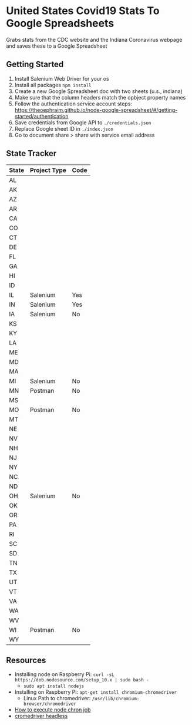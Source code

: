 # United States Covid19 Stats To Google Spreadsheets #
Grabs stats from the CDC website and the Indiana Coronavirus webpage and saves these to a Google Spreadsheet

## Getting Started ##
1. Install Salenium Web Driver for your os
2. Install all packages `npm install`
3. Create a new Google Spreadsheet doc with two sheets (u.s., indiana)
4. Make sure that the column headers match the opbject property names
5. Follow the authentication service account steps: https://theoephraim.github.io/node-google-spreadsheet/#/getting-started/authentication
6. Save credentials from Google API to `./credentials.json`
7. Replace Google sheet ID in `./index.json`
8. Go to document share > share with service email address

## State Tracker ##
| State | Project Type | Code |
|-------|--------------|------|
|AL     |
|AK     |
|AZ     |
|AR     |
|CA     |
|CO     |
|CT     |
|DE     |
|FL     |
|GA     |
|HI     |
|ID     |
|IL     |Salenium	| Yes	|
|IN     |Salenium	| Yes	|
|IA     |Salenium	| No	|
|KS     |
|KY     |
|LA     |
|ME     |
|MD     |
|MA     |
|MI     |Salenium	| No	|
|MN     |Postman	| No	|
|MS     |
|MO     |Postman	| No	|
|MT     |
|NE     |
|NV     |
|NH     |
|NJ     |
|NY     |
|NC     |
|ND     |
|OH     |Salenium	| No	|
|OK     |
|OR     |
|PA     |
|RI     |
|SC     |
|SD     |
|TN     |
|TX     |
|UT     |
|VT     |
|VA     |
|WA     |
|WV     |
|WI     |Postman	| No	|
|WY     |

## Resources ##
- Installing node on Raspberry Pi: `curl -sL https://deb.nodesource.com/setup_10.x | sudo bash -`
	- `sudo apt install nodejs`
- Installing on Raspberry Pi: `apt-get install chromium-chromedriver`
	- Linux Path to chromedriver: `/usr/lib/chromium-browser/chromedriver`
- [How to execute node chron job](https://stackoverflow.com/questions/5849402/how-can-you-execute-a-node-js-script-via-a-cron-job#5849463)
- [cromedriver headless](https://stackoverflow.com/questions/44197253/headless-automation-with-nodejs-selenium-webdriver#48677891)
